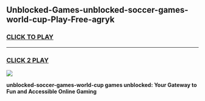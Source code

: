 
## Unblocked-Games-unblocked-soccer-games-world-cup-Play-Free-agryk
<h3>
<a href="https://premium76.site?title=unblocked-soccer-games-world-cup&ref=19M">CLICK TO PLAY</a></h3>
<hr>

<h3>
<a href="https://premium76.site?title=unblocked-soccer-games-world-cup&ref=19M">CLICK 2 PLAY</a>
  
</h3>

<a href="https://premium76.site?title=unblocked-soccer-games-world-cup&ref=19M"><img src="https://clearcache.store/games.png"></a>


**unblocked-soccer-games-world-cup games unblocked: Your Gateway to Fun and Accessible Online Gaming**
